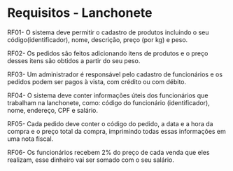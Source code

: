 # Requisitos - Lanchonete

RF01- O sistema deve permitir o cadastro de produtos incluindo o seu código(identificador), nome, descrição, preço (por kg) e peso.

RF02- Os pedidos são feitos adicionando itens de produtos e o preço desses itens são obtidos a partir do seu peso.

RF03- Um administrador é responsável pelo cadastro de funcionários e os pedidos podem ser pagos à vista, com crédito ou com débito.

RF04- O sistema deve conter informações úteis dos funcionários que trabalham na lanchonete, como: código do funcionário (identificador), nome, endereço, CPF e salário.

RF05- Cada pedido deve conter o código do pedido, a data e a hora da compra e o preço total da compra, imprimindo todas essas informações em uma nota fiscal.

RF06- Os funcionários recebem 2% do preço de cada venda que eles realizam, esse dinheiro vai ser somado com o seu salário.
